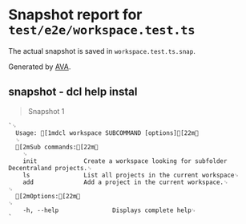 # Snapshot report for `test/e2e/workspace.test.ts`

The actual snapshot is saved in `workspace.test.ts.snap`.

Generated by [AVA](https://avajs.dev).

## snapshot - dcl help instal

> Snapshot 1

    `␊
      Usage: [1mdcl workspace SUBCOMMAND [options][22m␊
      ␊
      [2mSub commands:[22m␊
        ␊
        init             Create a workspace looking for subfolder Decentraland projects.␊
        ls               List all projects in the current workspace␊
        add              Add a project in the current workspace.␊
    ␊
      [2mOptions:[22m␊
    ␊
        -h, --help               Displays complete help␊
    `
